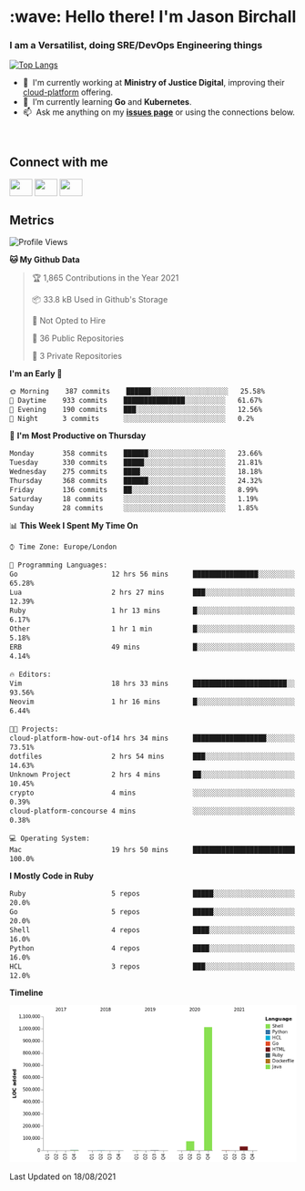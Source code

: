 <h1 align="left" id="jason-title">:wave: Hello there! I'm Jason Birchall</h1>
<h3 align="left">I am a Versatilist, doing SRE/DevOps Engineering things</h3>

[![Top Langs](https://github-readme-stats.vercel.app/api?username=jasonBirchall&show_icons=true&count_private=true&include_all_commits=true&theme=gruvbox)](https://github.com/anuraghazra/github-readme-stats)

- :office: &nbsp;I'm currently working at **Ministry of Justice Digital**, improving their [cloud-platform](https://github.com/ministryofjustice/cloud-platform) offering.
- :seedling: &nbsp;I’m currently learning **Go** and **Kubernetes**.
- :mailbox: &nbsp;Ask me anything on my **[issues page]** or using the connections below.


<br>

<h2>Connect with me</h2>
<p>
<a href="https://twitter.com/jsonBirchall" target="blank"><img align="center" src="https://cdn.jsdelivr.net/npm/simple-icons@3.0.1/icons/twitter.svg" alt="" height="30" width="40" /></a>
<a href="https://keybase.io/json0" target="blank"><img align="center" src="https://cdn.jsdelivr.net/npm/simple-icons@3.0.1/icons/keybase.svg" alt="" height="30" width="40" /></a>
<a href="https://www.reddit.com/user/kakorate" target="blank"><img align="center" src="https://cdn.jsdelivr.net/npm/simple-icons@3.0.1/icons/reddit.svg" alt="" height="30" width="40" /></a>
</p>

<h2>Metrics</h2>

<!--START_SECTION:waka-->
![Profile Views](http://img.shields.io/badge/Profile%20Views-0-blue)

**🐱 My Github Data** 

> 🏆 1,865 Contributions in the Year 2021
 > 
> 📦 33.8 kB Used in Github's Storage 
 > 
> 🚫 Not Opted to Hire
 > 
> 📜 36 Public Repositories 
 > 
> 🔑 3 Private Repositories  
 > 
**I'm an Early 🐤** 

```text
🌞 Morning    387 commits    ██████░░░░░░░░░░░░░░░░░░░   25.58% 
🌆 Daytime    933 commits    ███████████████░░░░░░░░░░   61.67% 
🌃 Evening    190 commits    ███░░░░░░░░░░░░░░░░░░░░░░   12.56% 
🌙 Night      3 commits      ░░░░░░░░░░░░░░░░░░░░░░░░░   0.2%

```
📅 **I'm Most Productive on Thursday** 

```text
Monday       358 commits    ██████░░░░░░░░░░░░░░░░░░░   23.66% 
Tuesday      330 commits    █████░░░░░░░░░░░░░░░░░░░░   21.81% 
Wednesday    275 commits    ████░░░░░░░░░░░░░░░░░░░░░   18.18% 
Thursday     368 commits    ██████░░░░░░░░░░░░░░░░░░░   24.32% 
Friday       136 commits    ██░░░░░░░░░░░░░░░░░░░░░░░   8.99% 
Saturday     18 commits     ░░░░░░░░░░░░░░░░░░░░░░░░░   1.19% 
Sunday       28 commits     ░░░░░░░░░░░░░░░░░░░░░░░░░   1.85%

```


📊 **This Week I Spent My Time On** 

```text
⌚︎ Time Zone: Europe/London

💬 Programming Languages: 
Go                       12 hrs 56 mins      ████████████████░░░░░░░░░   65.28% 
Lua                      2 hrs 27 mins       ███░░░░░░░░░░░░░░░░░░░░░░   12.39% 
Ruby                     1 hr 13 mins        █░░░░░░░░░░░░░░░░░░░░░░░░   6.17% 
Other                    1 hr 1 min          █░░░░░░░░░░░░░░░░░░░░░░░░   5.18% 
ERB                      49 mins             █░░░░░░░░░░░░░░░░░░░░░░░░   4.14%

🔥 Editors: 
Vim                      18 hrs 33 mins      ███████████████████████░░   93.56% 
Neovim                   1 hr 16 mins        █░░░░░░░░░░░░░░░░░░░░░░░░   6.44%

🐱‍💻 Projects: 
cloud-platform-how-out-of14 hrs 34 mins      ██████████████████░░░░░░░   73.51% 
dotfiles                 2 hrs 54 mins       ███░░░░░░░░░░░░░░░░░░░░░░   14.63% 
Unknown Project          2 hrs 4 mins        ██░░░░░░░░░░░░░░░░░░░░░░░   10.45% 
crypto                   4 mins              ░░░░░░░░░░░░░░░░░░░░░░░░░   0.39% 
cloud-platform-concourse 4 mins              ░░░░░░░░░░░░░░░░░░░░░░░░░   0.38%

💻 Operating System: 
Mac                      19 hrs 50 mins      █████████████████████████   100.0%

```

**I Mostly Code in Ruby** 

```text
Ruby                     5 repos             █████░░░░░░░░░░░░░░░░░░░░   20.0% 
Go                       5 repos             █████░░░░░░░░░░░░░░░░░░░░   20.0% 
Shell                    4 repos             ████░░░░░░░░░░░░░░░░░░░░░   16.0% 
Python                   4 repos             ████░░░░░░░░░░░░░░░░░░░░░   16.0% 
HCL                      3 repos             ███░░░░░░░░░░░░░░░░░░░░░░   12.0%

```


**Timeline**

![Chart not found](https://raw.githubusercontent.com/jasonBirchall/jasonBirchall/main/charts/bar_graph.png) 


 Last Updated on 18/08/2021
<!--END_SECTION:waka-->

<!-- links -->

[issues page]: https://github.com/jasonBirchall/jasonBirchall/issues "jasonBirchall/issues"
